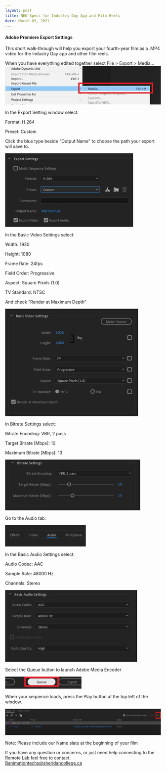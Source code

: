 ```yaml
---
layout: post
title: NEW Specs for Industry Day App and Film Reels 
date: March 03, 2021
---
```


#### **Adobe Premiere Export Settings**  
   
This short walk-through will help you export your fourth-year film as a .MP4 video for the Industry Day app and other film reels.     
   
When you have everything edited together select File > Export > Media...   
<img src="../images/ES01.jpg" alt="Export media">     
    
	
In the Export Setting window select:   
  
Format: H.264  

Preset: Custom   
  
Click the blue type beside "Output Name" to choose the path your export will save to.  
   
<img src="../images/ES02.jpg" alt="Export Settings">  
   
   
In the Basic Video Settings select:   
   
Width: 1920   
   
Height: 1080   
   
Frame Rate: 24fps   
   
Field Order: Progressive   
   
Aspect: Square Pixels (1.0)   
   
TV Standard: NTSC   
   
And check "Render at Maximum Depth"   
   
<img src="../images/ES03.jpg" alt="Video Settings">   
  
  
In Bitrate Settings select:  
  
Bitrate Encoding: VBR, 2 pass  
  
Target Bitrate [Mbps]: 10  
  
Maximum Bitrate [Mbps]: 13  
  
<img src="../images/ES04.jpg" alt="Bitrate Settings">   
  
  
Go to the Audio tab:  
  
<img src="../images/ES05.jpg" alt="Audio Tab">  
  
  
In the Basic Audio Settings select:  
  
Audio Codec: AAC   
  
Sample Rate: 48000 Hz  
  
Channels: Stereo  
  
<img src="../images/ES06.jpg" alt="Audio Settings">  
  
  
Select the Queue button to launch Adobe Media Encoder  
  
<img src="../images/ES07.jpg" alt="Queue Button">  
  
  
When your sequence loads, press the Play button at the top left of the window.  
  
<img src="../images/ES08.jpg" alt="Play Button">  
  
  
Note: Please include our Name slate at the beginning of your film  
  
If you have any question or concerns, or just need help connecting to the Remote Lab feel free to contact.   
Banimationtechs@sheridancollege.ca   
    
	
